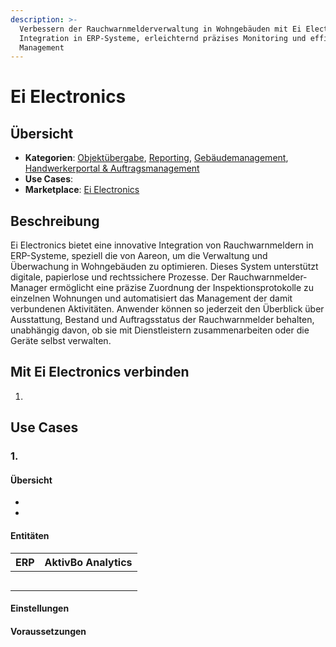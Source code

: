 ```yaml
---
description: >-
  Verbessern der Rauchwarnmelderverwaltung in Wohngebäuden mit Ei Electronics'
  Integration in ERP-Systeme, erleichternd präzises Monitoring und effizientes
  Management
---
```


# Ei Electronics

## Übersicht

* **Kategorien**: [Objektübergabe](../kategorien/objektuebergabe.md), [Reporting](../kategorien/reporting.md), [Gebäudemanagement](../kategorien/gebaeudemanagement.md), [Handwerkerportal & Auftragsmanagement](../kategorien/handwerkerportal-and-auftragsmanagement.md)
* **Use Cases**:&#x20;
* **Marketplace**: [Ei Electronics](https://marketplace.aareon.com/de/listings/ei-electronics)

## Beschreibung

Ei Electronics bietet eine innovative Integration von Rauchwarnmeldern in ERP-Systeme, speziell die von Aareon, um die Verwaltung und Überwachung in Wohngebäuden zu optimieren. Dieses System unterstützt digitale, papierlose und rechtssichere Prozesse. Der Rauchwarnmelder-Manager ermöglicht eine präzise Zuordnung der Inspektionsprotokolle zu einzelnen Wohnungen und automatisiert das Management der damit verbundenen Aktivitäten. Anwender können so jederzeit den Überblick über Ausstattung, Bestand und Auftragsstatus der Rauchwarnmelder behalten, unabhängig davon, ob sie mit Dienstleistern zusammenarbeiten oder die Geräte selbst verwalten.

## Mit Ei Electronics verbinden

1.

## Use Cases

### 1.

#### Übersicht

*
*

#### Entitäten

| ERP | AktivBo Analytics |
| --- | ----------------- |
|     |                   |
|     |                   |
|     |                   |
|     |                   |
|     |                   |

#### Einstellungen



#### Voraussetzungen
